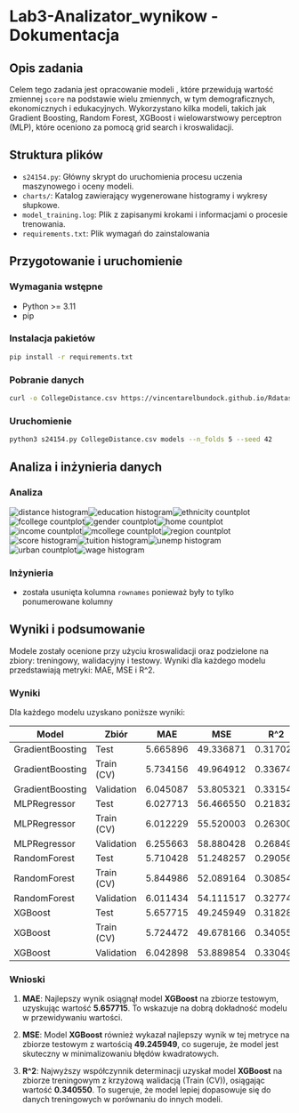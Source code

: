 # Lab3-Analizator_wynikow - Dokumentacja

## Opis zadania
Celem tego zadania jest opracowanie modeli , które przewidują wartość zmiennej `score` na podstawie wielu zmiennych, w tym demograficznych, ekonomicznych i edukacyjnych. Wykorzystano kilka modeli, takich jak Gradient Boosting, Random Forest, XGBoost i wielowarstwowy perceptron (MLP), które oceniono za pomocą grid search i kroswalidacji.


## Struktura plików
- `s24154.py`: Główny skrypt do uruchomienia procesu uczenia maszynowego i oceny modeli.
- `charts/`: Katalog zawierający wygenerowane histogramy i wykresy słupkowe.
- `model_training.log`: Plik z zapisanymi krokami i informacjami o procesie trenowania.
- `requirements.txt`: Plik wymagań do zainstalowania

## Przygotowanie i uruchomienie
### Wymagania wstępne
- Python >= 3.11
- pip 

### Instalacja pakietów
```bash
pip install -r requirements.txt
```

### Pobranie danych
```bash
curl -o CollegeDistance.csv https://vincentarelbundock.github.io/Rdatasets/csv/AER/CollegeDistance.csv
```

### Uruchomienie
```bash
python3 s24154.py CollegeDistance.csv models --n_folds 5 --seed 42
```

## Analiza i inżynieria danych
### Analiza
![distance histogram](charts/distance_histogram.png)![education histogram](charts/education_histogram.png)![ethnicity countplot](charts/ethnicity_countplot.png)
![fcollege countplot](charts/fcollege_countplot.png)![gender countplot](charts/gender_countplot.png)![home countplot](charts/home_countplot.png)
![income countplot](charts/income_countplot.png)![mcollege countplot](charts/mcollege_countplot.png)![region countplot](charts/region_countplot.png)
![score histogram](charts/score_histogram.png)![tuition histogram](charts/tuition_histogram.png)![unemp histogram](charts/unemp_histogram.png)
![urban countplot](charts/urban_countplot.png)![wage histogram](charts/wage_histogram.png)

### Inżynieria
- została usunięta kolumna `rownames` ponieważ były to tylko ponumerowane kolumny

## Wyniki i podsumowanie
Modele zostały ocenione przy użyciu kroswalidacji oraz podzielone na zbiory: treningowy, walidacyjny i testowy. Wyniki dla każdego modelu przedstawiają metryki: MAE, MSE i R^2.

### Wyniki
Dla każdego modelu uzyskano poniższe wyniki:

| Model              | Zbiór         | MAE        | MSE        | R^2      |
|--------------------|---------------|------------|------------|----------|
| GradientBoosting    | Test          | 5.665896   | 49.336871  | 0.317022 |
| GradientBoosting    | Train (CV)    | 5.734156   | 49.964912  | 0.336743 |
| GradientBoosting    | Validation     | 6.045087   | 53.805321  | 0.331545 |
| MLPRegressor       | Test          | 6.027713   | 56.466550  | 0.218325 |
| MLPRegressor       | Train (CV)    | 6.012229   | 55.520003  | 0.263003 |
| MLPRegressor       | Validation     | 6.255663   | 58.880428  | 0.268494 |
| RandomForest       | Test          | 5.710428   | 51.248257  | 0.290563 |
| RandomForest       | Train (CV)    | 5.844986   | 52.089164  | 0.308545 |
| RandomForest       | Validation     | 6.011434   | 54.111517  | 0.327741 |
| XGBoost            | Test          | 5.657715   | 49.245949  | 0.318281 |
| XGBoost            | Train (CV)    | 5.724472   | 49.678166  | 0.340550 |
| XGBoost            | Validation     | 6.042898   | 53.889854  | 0.330495 |

### Wnioski

1. **MAE**: Najlepszy wynik osiągnął model **XGBoost** na zbiorze testowym, uzyskując wartość **5.657715**. To wskazuje na dobrą dokładność modelu w przewidywaniu wartości.

2. **MSE**: Model **XGBoost** również wykazał najlepszy wynik w tej metryce na zbiorze testowym z wartością **49.245949**, co sugeruje, że model jest skuteczny w minimalizowaniu błędów kwadratowych.

3. **R^2**: Najwyższy współczynnik determinacji uzyskał model **XGBoost** na zbiorze treningowym z krzyżową walidacją (Train (CV)), osiągając wartość **0.340550**. To sugeruje, że model lepiej dopasowuje się do danych treningowych w porównaniu do innych modeli.



